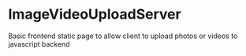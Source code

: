# ImageVideoUploadServer
Basic frontend static page to allow client to upload photos or videos to javascript backend
